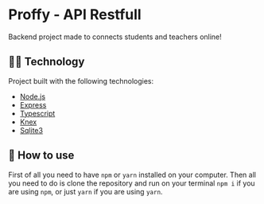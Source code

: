 # Proffy - API Restfull

  Backend project made to connects students and teachers online!

## 👨‍💻 Technology
Project built with the following technologies:

- [Node.js](https://nodejs.org/en/)
- [Express](https://expressjs.com/pt-br/)
- [Typescript](https://www.typescriptlang.org/)
- [Knex](http://knexjs.org/)
- [Sqlite3](https://www.sqlite.org/version3.html)

## 🤔 How to use
  First of all you need to have `npm` or `yarn` installed on your computer.
  Then all you need to do is clone the repository and run on your terminal `npm i` if you are using `npm`, or just `yarn` if you are using `yarn`.
